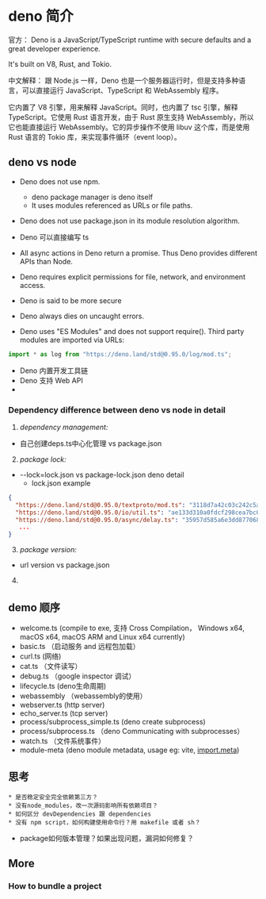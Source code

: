 # deno 简介
官方：
Deno is a JavaScript/TypeScript runtime with secure defaults and a great developer experience.

It's built on V8, Rust, and Tokio.

中文解释：
跟 Node.js 一样，Deno 也是一个服务器运行时，但是支持多种语言，可以直接运行 JavaScript、TypeScript 和 WebAssembly 程序。

它内置了 V8 引擎，用来解释 JavaScript。同时，也内置了 tsc 引擎，解释 TypeScript。它使用 Rust 语言开发，由于 Rust 原生支持 WebAssembly，所以它也能直接运行 WebAssembly。它的异步操作不使用 libuv 这个库，而是使用 Rust 语言的 Tokio 库，来实现事件循环（event loop）。
## deno vs node

* Deno does not use npm.
    * deno package manager is deno itself
    * It uses modules referenced as URLs or file paths.
* Deno does not use package.json in its module resolution algorithm.

* Deno 可以直接编写 ts

* All async actions in Deno return a promise. Thus Deno provides different APIs than Node.

* Deno requires explicit permissions for file, network, and environment access.

* Deno is said to be more secure

* Deno always dies on uncaught errors.

* Deno uses "ES Modules" and does not support require(). Third party modules are imported via URLs:
```ts
import * as log from "https://deno.land/std@0.95.0/log/mod.ts";
```

* Deno 内置开发工具链
* Deno 支持 Web API
* 
### Dependency difference between deno vs node in detail
1. *dependency management:* 
* 自己创建deps.ts中心化管理 vs package.json
2. *package lock:* 
* --lock=lock.json vs package-lock.json
deno detail
    * lock.json example
```json
{
  "https://deno.land/std@0.95.0/textproto/mod.ts": "3118d7a42c03c242c5a49c2ad91c8396110e14acca1324e7aaefd31a999b71a4",
  "https://deno.land/std@0.95.0/io/util.ts": "ae133d310a0fdcf298cea7bc09a599c49acb616d34e148e263bcb02976f80dee",
  "https://deno.land/std@0.95.0/async/delay.ts": "35957d585a6e3dd87706858fb1d6b551cb278271b03f52c5a2cb70e65e00c26a",
   ...
}
```
3. *package version:* 
* url version vs package.json
4. 



## demo 顺序

* welcome.ts (compile to exe, 支持 Cross Compilation， Windows x64, macOS x64, macOS ARM and Linux x64 currently)
* basic.ts （启动服务 and 远程包加载）
* curl.ts (网络)
* cat.ts （文件读写）
* debug.ts （google inspector 调试）
* lifecycle.ts (deno生命周期)
* webassembly （webassembly的使用）
* webserver.ts (http server)
* echo_server.ts (tcp server)
* process/subprocess_simple.ts (deno create subprocess)
* process/subprocess.ts （deno Communicating with subprocesses）
* watch.ts （文件系统事件）
* module-meta (deno module metadata, usage eg: vite, [import.meta](https://developer.mozilla.org/en-US/docs/Web/JavaScript/Reference/Statements/import.meta))




## 思考


    * 是否稳定安全完全依赖第三方？
    * 没有node_modules，改一次源码影响所有依赖项目？
    * 如何区分 devDependencies 跟 dependencies
    * 没有 npm script，如何构建使用命令行？用 makefile 或者 sh？
* package如何版本管理？如果出现问题，漏洞如何修复？

## More

### How to bundle a project